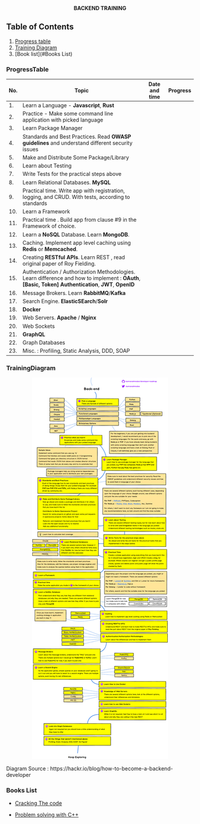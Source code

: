 <center><b>BACKEND TRAINING</b></center>

## Table of Contents

1. [Progress table](#ProgressTable)
2. [Training Diagram](#TrainingDiagram)
3. [Book list](#Books List)

### ProgressTable

| No. | Topic                                                                                                                                                   | Date and time | Progress |
| --- | ------------------------------------------------------------------------------------------------------------------------------------------------------- | ------------- | -------- |
| 1.  | Learn a Language - **Javascript**, **Rust**                                                                                                             |               |          |
| 2.  | Practice - Make some command line application with picked language                                                                                      |               |          |
| 3.  | Learn Package Manager                                                                                                                                   |               |          |
| 4.  | Standards and Best Practices. Read **OWASP guidelines** and understand different security issues                                                        |               |          |
| 5.  | Make and Distribute Some Package/Library                                                                                                                |               |          |
| 6.  | Learn about Testing                                                                                                                                     |               |          |
| 7.  | Write Tests for the practical steps above                                                                                                               |               |          |
| 8.  | Learn Relational Databases. **MySQL**                                                                                                                   |               |          |
| 9.  | Practical time. Write app with registration, logging, and CRUD. With tests, according to standards                                                      |               |          |
| 10. | Learn a Framework                                                                                                                                       |               |          |
| 11. | Practical time . Build app from clause #9 in the Framework of choice.                                                                                   |               |          |
| 12. | Learn a **NoSQL** Database. Learn **MongoDB**.                                                                                                          |               |          |
| 13. | Caching. Implement app level caching using **Redis** or **Memcached**.                                                                                  |               |          |
| 14. | Creating **RESTful APIs**. Learn REST , read original paper of Roy Fielding.                                                                            |               |          |
| 15. | Authentication / Authorization Methodologies. Learn difference and how to implement : **OAuth**, **[Basic, Token] Authentication**, **JWT**, **OpenID** |               |          |
| 16. | Message Brokers. Learn **RabbitMQ**/**Kafka**                                                                                                           |               |          |
| 17. | Search Engine. **ElasticSEarch**/**Solr**                                                                                                               |               |          |
| 18. | **Docker**                                                                                                                                              |               |          |
| 19. | Web Servers. **Apache** / **Nginx**                                                                                                                     |               |          |
| 20. | Web Sockets                                                                                                                                             |               |          |
| 21. | **GraphQL**                                                                                                                                             |               |          |
| 22. | Graph Databases                                                                                                                                         |               |          |
| 23. | Misc. : Profiling, Static Analysis, DDD, SOAP                                                                                                           |               |          |

### TrainingDiagram

<p align="center">
  <img src=".\resources\backend_training_diagram.png" />
</p>
Diagram Source : https://hackr.io/blog/how-to-become-a-backend-developer

### Books List

* [Cracking The code](https://drive.google.com/file/d/1XOSOVAl5PsAGwrYoRzcP2EgajlHiiaaV/view?usp=sharing)

* [Problem solving with C++](https://drive.google.com/file/d/1XOSOVAl5PsAGwrYoRzcP2EgajlHiiaaV/view?usp=sharing)
